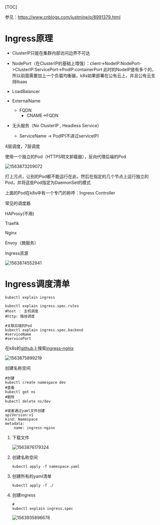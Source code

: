 [TOC]

参见：https://www.cnblogs.com/justmine/p/8991379.html

# Ingress原理



* ClusterIP只能在集群内部访问边界不可达

* NodePort（在ClusterIP的基础上增强）：client->NodeIP:NodePort->ClusterIP:ServicePort->PodIP:containerPort 此时的NodeIP是有多个的，所以前面需要加上一个负载均衡器，k8s如果部署在公有云上，并且公有云支持lbaas
* LoadBalancer
* ExternalName
  * FQDN
    * CNAME->FQDN
* 无头服务（No ClusterIP , Headless Service）
  * ServiceName -> PodIP(不进过serviceIP)

4层调度，7层调度

使用一个独立的Pod（HTTPS明文卸载器），反向代理后端的Pod

![1563873209072](E:\git-workspace\note\images\docker\1563873209072.png)

打上污点，让别的Pod都不能运行在此，然后在指定的几个节点上运行独立的Pod，并将这些Pod指定为DaemonSet的模式

上面的Pod在k8s中有一个专门的称呼：Ingress Controller



常见的调度器

HAProxy(不用)

Traefik

Nginx

Envoy（微服务）



Ingress资源

![1563874552941](E:\git-workspace\note\images\docker\1563874552941.png)



# Ingress调度清单

```shell
kubectl explain ingress

kubectl explain ingress.spec.rules
#host ： 主机调度
#http: 路径调度

#关联后端的Pod
kubectl explain ingress.spec.backend
#serviceName
#servicePort
```

在k8s的[github](https://github.com/kubernetes)上搜索[ingress-nginx](https://github.com/kubernetes/ingress-nginx)

![1563875899219](E:\git-workspace\note\images\docker\1563875899219.png)

创建名称空间

```shell
#创建
kubectl create namespace dev
#查看
kubectl get ns
#删除
kubectl delete ns/dev

#或者通过yaml文件创建
apiVersion:v1
kind: Namespace
metadata:
	name: ingress-nginx
```



1. 下载文件

   ![1563876179324](E:\git-workspace\note\images\docker\1563876179324.png)

2. 创建名称空间

   ```shell
   kubectl apply -f namespace.yaml
   ```

3. 创建所有的yaml清单

   ```shell
   kubectl apply -f ./
   ```

4. 创建ingress

   ```shell
   #
   kubectl explain ingress.spec
   
   ```

   ![1563935896678](E:\git-workspace\note\images\docker\1563935896678.png)





